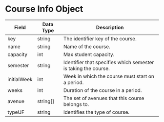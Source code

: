 # Course Info Object
Field | Data Type | Description
--- | --- | ---
key | string | The identifier key of the course.
name | string | Name of the course.
capacity | int | Max student capacity.
semester | string | Identifier that specifies which semester is taking the course.
initialWeek | int | Week in which the course must start on a period.
weeks | int | Duration of the course in a period.
avenue | string[] | The set of avenues that this course belongs to.
typeUF | string | Identifies the type of course.
